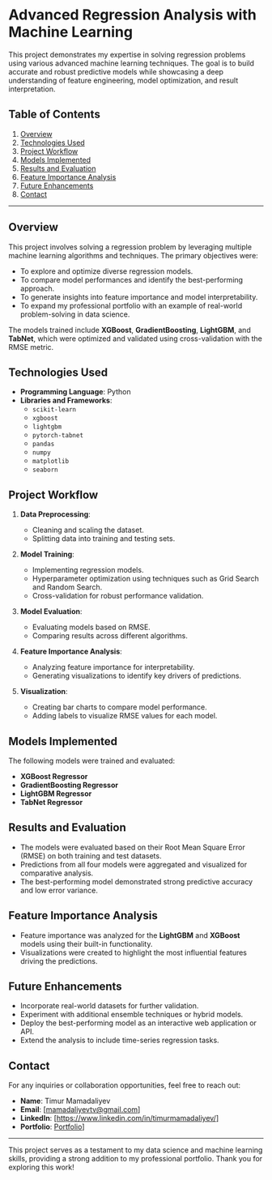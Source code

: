 # Advanced Regression Analysis with Machine Learning

This project demonstrates my expertise in solving regression problems using various advanced machine learning techniques. The goal is to build accurate and robust predictive models while showcasing a deep understanding of feature engineering, model optimization, and result interpretation.

## Table of Contents

1. [Overview](#overview)
2. [Technologies Used](#technologies-used)
3. [Project Workflow](#project-workflow)
4. [Models Implemented](#models-implemented)
5. [Results and Evaluation](#results-and-evaluation)
6. [Feature Importance Analysis](#feature-importance-analysis)
7. [Future Enhancements](#future-enhancements)
8. [Contact](#contact)

---

## Overview

This project involves solving a regression problem by leveraging multiple machine learning algorithms and techniques. The primary objectives were:
- To explore and optimize diverse regression models.
- To compare model performances and identify the best-performing approach.
- To generate insights into feature importance and model interpretability.
- To expand my professional portfolio with an example of real-world problem-solving in data science.

The models trained include **XGBoost**, **GradientBoosting**, **LightGBM**, and **TabNet**, which were optimized and validated using cross-validation with the RMSE metric.

## Technologies Used

- **Programming Language**: Python
- **Libraries and Frameworks**:
  - `scikit-learn`
  - `xgboost`
  - `lightgbm`
  - `pytorch-tabnet`
  - `pandas`
  - `numpy`
  - `matplotlib`
  - `seaborn`

## Project Workflow

1. **Data Preprocessing**:
   - Cleaning and scaling the dataset.
   - Splitting data into training and testing sets.

2. **Model Training**:
   - Implementing regression models.
   - Hyperparameter optimization using techniques such as Grid Search and Random Search.
   - Cross-validation for robust performance validation.

3. **Model Evaluation**:
   - Evaluating models based on RMSE.
   - Comparing results across different algorithms.

4. **Feature Importance Analysis**:
   - Analyzing feature importance for interpretability.
   - Generating visualizations to identify key drivers of predictions.

5. **Visualization**:
   - Creating bar charts to compare model performance.
   - Adding labels to visualize RMSE values for each model.

## Models Implemented

The following models were trained and evaluated:
- **XGBoost Regressor**
- **GradientBoosting Regressor**
- **LightGBM Regressor**
- **TabNet Regressor**

## Results and Evaluation

- The models were evaluated based on their Root Mean Square Error (RMSE) on both training and test datasets.
- Predictions from all four models were aggregated and visualized for comparative analysis.
- The best-performing model demonstrated strong predictive accuracy and low error variance.

## Feature Importance Analysis

- Feature importance was analyzed for the **LightGBM** and **XGBoost** models using their built-in functionality.
- Visualizations were created to highlight the most influential features driving the predictions.

## Future Enhancements

- Incorporate real-world datasets for further validation.
- Experiment with additional ensemble techniques or hybrid models.
- Deploy the best-performing model as an interactive web application or API.
- Extend the analysis to include time-series regression tasks.

## Contact

For any inquiries or collaboration opportunities, feel free to reach out:

- **Name**: Timur Mamadaliyev  
- **Email**: [mamadaliyevtv@gmail.com]  
- **LinkedIn**: [https://www.linkedin.com/in/timurmamadaliyev/]  
- **Portfolio**: [Portfolio](https://github.com/TimurMMD/TM_portfolio)]

---

This project serves as a testament to my data science and machine learning skills, providing a strong addition to my professional portfolio. Thank you for exploring this work!

